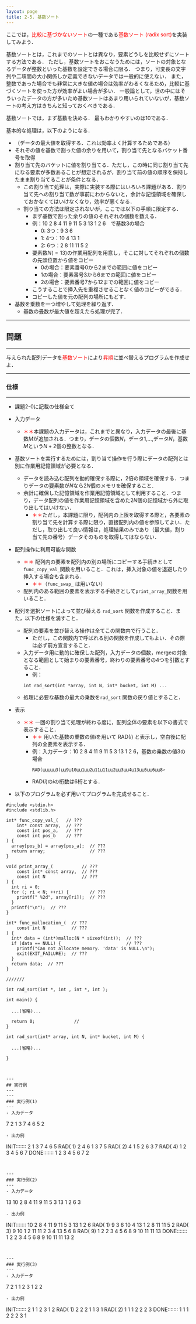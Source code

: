 ```yaml
---
layout: page
title: 2-5. 基数ソート
---
```



ここでは，<font color="red">比較に基づかないソート</font>の一種である<font color="red">基数ソート (radix sort)</font>を実装してみよう．

基数ソートとは，これまでのソートとは異なり，要素どうしを比較せずにソートする方法である．
ただし，基数ソートをおこなうためには，ソートの対象となるデータが整数といった基数を設定できる場合に限る．
つまり，可変長の文字列や二項間の大小関係しか定義できないデータでは一般的に使えない．
また，整数であった場合でも非常に大きな値の場合は効率がわるくなるため，比較に基づくソートを使った方が効率がよい場合が多い．
一般論として，世の中にはそういったデータの方が多いため基数ソートはあまり用いられていないが，基数ソートの考え方はきちんと知っておくべきである．


基数ソートでは，まず基数を決める．
最もわかりやすいのは10である．

基本的な処理は，以下のようになる．
- （データの最大値を取得する．これは効率よく計算するためである）
- それぞの値を基数で割った値の余りを用いて，割り当て先となるバケット番号を取得
- 割り当て先のバケットに値を割り当てる．ただし，この時に同じ割り当て先になる要素が多数あることが想定されるが，割り当て前の値の順序を保持したまま割り当てることが条件となる．
  - この割り当て処理は，実際に実装する際にはいろいろ課題がある．割り当て先への割り当て数が事前にわからないと，余計な記憶領域を確保しておかなくてはいけなくなり，効率が悪くなる．
  - 割り当ての方法は限定されないが，ここでは以下の手順に限定する．
    - まず基数で割った余りの値のそれぞれの個数を数える．
    - 例：10  2  8  4 11  9 11  5  3 13  1  2  6　で基数3の場合
      - 0: 3つ：9 3 6
      - 1: 4つ：10 4 13 1
      - 2: 6つ：2 8 11 11 5 2
    - 要素数$N(=13)$の作業用配列を用意し，そこに対してそれぞれの個数の先頭位置から値をコピー 
      - 0の場合：要素番号0から2までの範囲に値をコピー
      - 1の場合：要素番号3から6までの範囲に値をコピー
      - 2の場合：要素番号7から12までの範囲に値をコピー
    - こうすることで挿入先を重複させることなく値のコピーができる．
    - コピーした値を元の配列の場所にもどす．
- 基数を乗数を一つ増やして処理を繰り返す．
  - 基数の畳数が最大値を超えたら処理が完了．

---
## 問題
---
与えられた配列データを<font color="red">基数ソート</font>により<font color="red">昇順</font>に並べ替えるプログラムを作成せよ．

---
### 仕様
---

- 課題2-0に記載の仕様全て

- 入力データ
  - <font color="red">＊＊</font>本課題の入力データは，これまでと異なり，入力データの最後に基数$M$が追加される．つまり，データの個数$N$，データ1,...,データ$N$，基数$M$という$N+2$個の整数となる．

- 基数ソートを実行するためには，割り当て操作を行う際にデータの配列とは別に作業用記憶領域が必要となる．
  - データを読み込む配列を動的確保する際に，2倍の領域を確保する．つまりデータの要素数が$N$なら$2N$個のメモリを確保すること．
  - 余計に確保した記憶領域を作業用記憶領域として利用すること．つまり，データ配列の値を作業用記憶領域を含めた$2N$個の記憶域から外に取り出してはいけない．
    - <font color="red">＊＊</font>ただし，本課題に限り，配列内の上限を取得する際と，各要素の割り当て先を計算する際に限り，直接配列内の値を参照してよい．ただし，取り出して良い情報は，処理結果のみであり（最大値，割り当て先の番号）データそのものを取得してはならない．


- 配列操作に利用可能な関数
  - <font color="red">＊＊</font> 配列内の要素を配列内の別の場所にコピーする手続きとして`func_copy_val_`関数を用いること．これは，挿入対象の値を退避したり挿入する場合も含まれる．
    - <font color="red">＊＊</font>（`func_swap_` は用いない）
  - 配列内のある範囲の要素を表示する手続きとして`print_array_`関数を用いること．

- 配列を選択ソートによって並び替える `rad_sort` 関数を作成すること．また，以下の仕様を満すこと．
  - 配列の要素を並び替える操作は全てこの関数内で行うこと．
    - ただし，この関数内で呼ばれる別の関数を作成してもよい．その際は必ず前方宣言すること．
  - 入力データ用に動的に確保した配列，入力データの個数，mergeの対象となる範囲として始まりの要素番号，終わりの要素番号の4つを引数とすること．
    - 例：
    ```
    int rad_sort(int *array, int N, int* bucket, int M) ...
    ```
  - 処理に必要な基数の最大の乗数を`rad_sort` 関数の戻り値とすること．

- 表示
  - <font color="red">＊＊</font> 一回の割り当て処理が終わる度に，配列全体の要素を以下の書式で表示すること．
    - <font color="red">＊＊</font> 用いた基数の乗数の値$i$を用いて RAD$(i)$ と表示し，空白後に配列の全要素を表示する．
  	- 例：入力データ：10  2  8  4 11  9 11  5  3 13  1  2  6，基数の乗数の値3の場合
	  ```
      RAD(⊔⊔⊔⊔⊔3)⊔⊔9⊔10⊔⊔1⊔⊔2⊔11⊔11⊔⊔2⊔⊔3⊔⊔4⊔13⊔⊔5⊔⊔6⊔⊔8↩︎
      ```
    - RAD$(i)$の$i$の桁数は6桁とする．

- 以下のプログラムを必ず用いてプログラムを完成せること．

```
#include <stdio.h>
#include <stdlib.h>

int* func_copy_val_(   // ???
    int* const array,  // ???
    const int pos_a,   // ???
    const int pos_b    // ???
) {
  array[pos_b] = array[pos_a];  // ???
  return array;                 // ???
}

void print_array_(           // ???
    const int* const array,  // ???
    const int N              // ???
) {
  int ri = 0;
  for (; ri < N; ++ri) {        // ???
    printf(" %2d", array[ri]);  // ???
  }
  printf("\n");  // ???
}

int* func_mallocation_(  // ???
    const int N          // ???
) {
  int* data = (int*)malloc(N * sizeof(int));  // ???
  if (data == NULL) {                         // ???
    printf("Can not allocate memory. 'data' is NULL.\n");
    exit(EXIT_FAILURE);  // ???
  }
  return data;  // ???
}

///////

int rad_sort(int *, int , int *, int );

int main() {

  ...(省略)...

  return 0;               //
}

int rad_sort(int* array, int N, int* bucket, int M) {

  ...(省略)...

}



---
## 実行例
---
---
### 実行例(1)
---
- 入力データ
```
7 2 1 3 7 4 6 5 2
```
- 出力例
```
INIT:::::::  2  1  3  7  4  6  5
RAD(     1)  2  4  6  1  3  7  5
RAD(     2)  4  1  5  2  6  3  7
RAD(     4)  1  2  3  4  5  6  7
DONE:::::::  1  2  3  4  5  6  7
2
```


---
### 実行例(2)
---
- 入力データ
```
13 10 2 8 4 11 9 11 5 3 13 1 2 6 3
```
- 出力例
```
INIT::::::: 10  2  8  4 11  9 11  5  3 13  1  2  6
RAD(     1)  9  3  6 10  4 13  1  2  8 11 11  5  2
RAD(     3)  9 10  1  2 11 11  2  3  4 13  5  6  8
RAD(     9)  1  2  2  3  4  5  6  8  9 10 11 11 13
DONE:::::::  1  2  2  3  4  5  6  8  9 10 11 11 13
2
```


---
### 実行例(3)
---
- 入力データ
```
7 2 1 1 2 3 1 2 2
```
- 出力例
```
INIT:::::::  2  1  1  2  3  1  2
RAD(     1)  2  2  2  1  1  3  1
RAD(     2)  1  1  1  2  2  2  3
DONE:::::::  1  1  1  2  2  2  3
1
```




